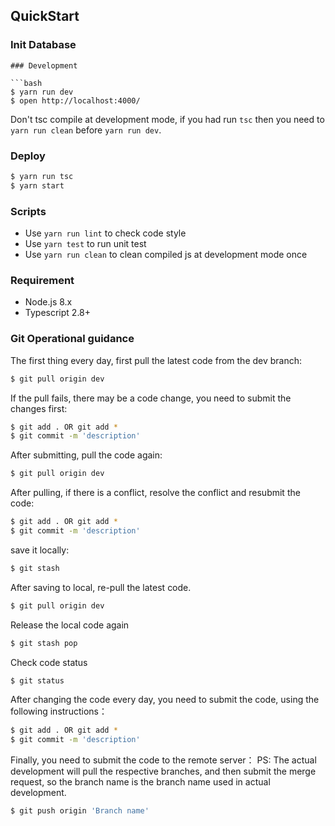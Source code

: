 ## QuickStart

### Init Database

<!-- ```bash
$ yarn install
$ yarn run initdb
$ yarn run seed -->
```
### Development

```bash
$ yarn run dev
$ open http://localhost:4000/
```

Don't tsc compile at development mode, if you had run `tsc` then you need to `yarn run clean` before `yarn run dev`.

### Deploy

```bash
$ yarn run tsc
$ yarn start
```

### Scripts

- Use `yarn run lint` to check code style
- Use `yarn test` to run unit test
- Use `yarn run clean` to clean compiled js at development mode once

### Requirement

- Node.js 8.x
- Typescript 2.8+

### Git Operational guidance

The first thing every day, first pull the latest code from the dev branch:

```bash
$ git pull origin dev
```

If the pull fails, there may be a code change, you need to submit the changes first:

```bash
$ git add . OR git add *
$ git commit -m 'description'
```

After submitting, pull the code again:

```bash
$ git pull origin dev
```

After pulling, if there is a conflict, resolve the conflict and resubmit the code:

```bash
$ git add . OR git add *
$ git commit -m 'description'
```

save it locally:

```bash
$ git stash
```

After saving to local, re-pull the latest code.

```bash
$ git pull origin dev
```

Release the local code again

```bash
$ git stash pop
```

Check code status

```bash
$ git status
```

After changing the code every day, you need to submit the code, using the following  instructions：

```bash
$ git add . OR git add *
$ git commit -m 'description'
```

Finally, you need to submit the code to the remote server：
PS: The actual development will pull the respective branches, and then submit the merge request, so the branch name is the branch name used in actual development.

```bash
$ git push origin 'Branch name'
```



